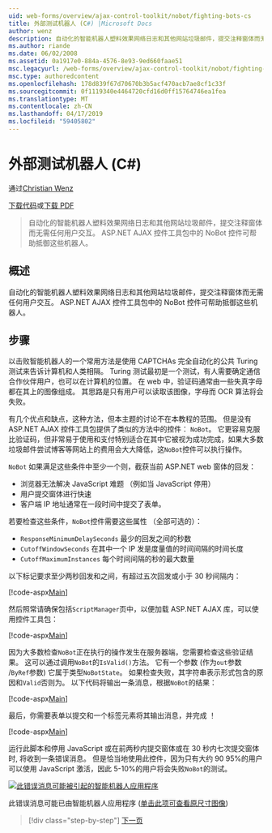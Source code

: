 ```yaml
---
uid: web-forms/overview/ajax-control-toolkit/nobot/fighting-bots-cs
title: 外部测试机器人 (C#) |Microsoft Docs
author: wenz
description: 自动化的智能机器人塑料效果网络日志和其他网站垃圾邮件，提交注释窗体而无需任何用户交互。 在 ASP.NET AJAX Con NoBot 控件...
ms.author: riande
ms.date: 06/02/2008
ms.assetid: 0a1917e0-884a-4576-8e93-9ed660faae51
msc.legacyurl: /web-forms/overview/ajax-control-toolkit/nobot/fighting-bots-cs
msc.type: authoredcontent
ms.openlocfilehash: 178d839f67d70670b3b5acf470acb7ae8cf1c33f
ms.sourcegitcommit: 0f1119340e4464720cfd16d0ff15764746ea1fea
ms.translationtype: MT
ms.contentlocale: zh-CN
ms.lasthandoff: 04/17/2019
ms.locfileid: "59405802"
---
```

# <a name="fighting-bots-c"></a>外部测试机器人 (C#)

通过[Christian Wenz](https://github.com/wenz)

[下载代码](http://download.microsoft.com/download/9/3/f/93f8daea-bebd-4821-833b-95205389c7d0/NoBot0.cs.zip)或[下载 PDF](http://download.microsoft.com/download/b/6/a/b6ae89ee-df69-4c87-9bfb-ad1eb2b23373/nobot0CS.pdf)

> 自动化的智能机器人塑料效果网络日志和其他网站垃圾邮件，提交注释窗体而无需任何用户交互。 ASP.NET AJAX 控件工具包中的 NoBot 控件可帮助抵御这些机器人。


## <a name="overview"></a>概述

自动化的智能机器人塑料效果网络日志和其他网站垃圾邮件，提交注释窗体而无需任何用户交互。 ASP.NET AJAX 控件工具包中的 NoBot 控件可帮助抵御这些机器人。

## <a name="steps"></a>步骤

以击败智能机器人的一个常用方法是使用 CAPTCHAs 完全自动化的公共 Turing 测试来告诉计算机和人类相隔。 Turing 测试最初是一个测试，有人需要确定通信合作伙伴用户，也可以在计算机的位置。 在 web 中，验证码通常由一些失真字母都在其上的图像组成。 其思路是只有用户可以读取该图像，字母而 OCR 算法将会失败。

有几个优点和缺点，这种方法，但本主题的讨论不在本教程的范围。 但是没有 ASP.NET AJAX 控件工具包提供了类似的方法中的控件： `NoBot`。 它更容易克服比验证码，但非常易于使用和支付特别适合在其中它被视为成功完成，如果大多数垃圾邮件尝试博客等网站上的费用会大大降低，这`NoBot`控件可以执行操作。

`NoBot` 如果满足这些条件中至少一个则，截获当前 ASP.NET web 窗体的回发：

- 浏览器无法解决 JavaScript 难题 （例如当 JavaScript 停用）
- 用户提交窗体进行快速
- 客户端 IP 地址通常在一段时间中提交了表单。

若要检查这些条件，`NoBot`控件需要这些属性 （全部可选的）：

- `ResponseMinimumDelaySeconds` 最少的回发之间的秒数
- `CutoffWindowSeconds` 在其中一个 IP 发是度量值的时间间隔的时间长度
- `CutoffMaximumInstances` 每个时间间隔的秒的最大数量

以下标记要求至少两秒回发和之间，有超过五次回发或小于 30 秒间隔内：

[!code-aspx[Main](fighting-bots-cs/samples/sample1.aspx)]

然后照常请确保包括`ScriptManager`页中，以便加载 ASP.NET AJAX 库，可以使用控件工具包：

[!code-aspx[Main](fighting-bots-cs/samples/sample2.aspx)]

因为大多数检查`NoBot`正在执行的操作发生在服务器端，您需要检查这些验证结果。 这可以通过调用`NoBot`的`IsValid()`方法。 它有一个参数 (作为`out`参数 /`ByRef`参数) 它属于类型`NoBotState`。 如果检查失败，其字符串表示形式包含的原因和`Valid`否则为。 以下代码将输出一条消息，根据`NoBot`的结果：

[!code-aspx[Main](fighting-bots-cs/samples/sample3.aspx)]

最后，你需要表单以提交和一个标签元素将其输出消息，并完成 ！

[!code-aspx[Main](fighting-bots-cs/samples/sample4.aspx)]

运行此脚本和停用 JavaScript 或在前两秒内提交窗体或在 30 秒内七次提交窗体时, 将收到一条错误消息。 但是恰当地使用此控件，因为只有大约 90 95%的用户可以使用 JavaScript 激活，因此 5-10%的用户将会失败`NoBot`的测试。


[![此错误消息可能被引起的智能机器人应用程序](fighting-bots-cs/_static/image2.png)](fighting-bots-cs/_static/image1.png)

此错误消息可能已由智能机器人应用程序 ([单击此项可查看原尺寸图像](fighting-bots-cs/_static/image3.png))

> [!div class="step-by-step"]
> [下一页](fighting-bots-vb.md)
